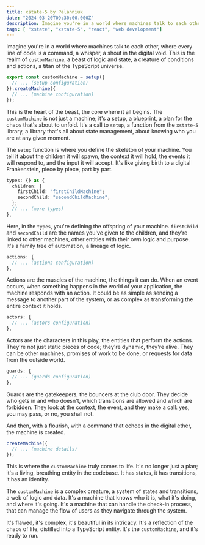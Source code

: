 ```yaml
---
title: xstate-5 by Palahniuk
date: "2024-03-20T09:30:00.000Z"
description: Imagine you're in a world where machines talk to each other, where every line of code is a command, a whisper, a shout in the digital void
tags: [ "xstate", "xstate-5", "react", "web development"]
---
```



Imagine you're in a world where machines talk to each other, where every line of code is a command, a whisper, a shout in the digital void. This is the realm of `customMachine`, a beast of logic and state, a creature of conditions and actions, a titan of the TypeScript universe.

```typescript
export const customMachine = setup({
  // ... (setup configuration)
}).createMachine({
  // ... (machine configuration)
});
```

This is the heart of the beast, the core where it all begins. The `customMachine` is not just a machine; it's a setup, a blueprint, a plan for the chaos that's about to unfold. It's a call to `setup`, a function from the `xstate-5` library, a library that's all about state management, about knowing who you are at any given moment.

The `setup` function is where you define the skeleton of your machine. You tell it about the children it will spawn, the context it will hold, the events it will respond to, and the input it will accept. It's like giving birth to a digital Frankenstein, piece by piece, part by part.

```typescript
types: {} as {
  children: {
    firstChild: "firstChildMachine";
    secondChild: "secondChildMachine";
  };
  // ... (more types)
},
```

Here, in the `types`, you're defining the offspring of your machine. `firstChild` and `secondChild` are the names you've given to the children, and they're linked to other machines, other entities with their own logic and purpose. It's a family tree of automation, a lineage of logic.

```typescript
actions: {
  // ... (actions configuration)
},
```

Actions are the muscles of the machine, the things it can do. When an event occurs, when something happens in the world of your application, the machine responds with an action. It could be as simple as sending a message to another part of the system, or as complex as transforming the entire context it holds.

```typescript
actors: {
  // ... (actors configuration)
},
```

Actors are the characters in this play, the entities that perform the actions. They're not just static pieces of code; they're dynamic, they're alive. They can be other machines, promises of work to be done, or requests for data from the outside world.

```typescript
guards: {
  // ... (guards configuration)
},
```

Guards are the gatekeepers, the bouncers at the club door. They decide who gets in and who doesn't, which transitions are allowed and which are forbidden. They look at the context, the event, and they make a call: yes, you may pass, or no, you shall not.

And then, with a flourish, with a command that echoes in the digital ether, the machine is created.

```typescript
createMachine({
  // ... (machine details)
});
```

This is where the `customMachine` truly comes to life. It's no longer just a plan; it's a living, breathing entity in the codebase. It has states, it has transitions, it has an identity.

The `customMachine` is a complex creature, a system of states and transitions, a web of logic and data. It's a machine that knows who it is, what it's doing, and where it's going. It's a machine that can handle the check-in process, that can manage the flow of users as they navigate through the system.

It's flawed, it's complex, it's beautiful in its intricacy. It's a reflection of the chaos of life, distilled into a TypeScript entity. It's the `customMachine`, and it's ready to run.
